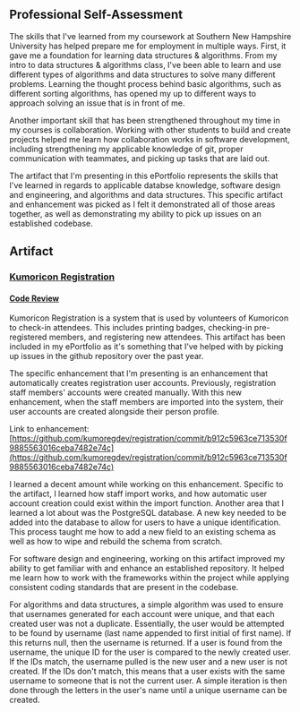 ## Professional Self-Assessment

The skills that I've learned from my coursework at Southern New Hampshire University has helped prepare me for employment in multiple ways. First, it gave me a foundation for learning data structures & algorithms. From my intro to data structures & algorithms class, I've been able to learn and use different types of algorithms and data structures to solve many different problems. Learning the thought process behind basic algorithms, such as different sorting algorithms, has opened my up to different ways to approach solving an issue that is in front of me.

Another important skill that has been strengthened throughout my time in my courses is collaboration. Working with other students to build and create projects helped me learn how collaboration works in software development, including strengthening my applicable knowledge of git, proper communication with teammates, and picking up tasks that are laid out. 

The artifact that I'm presenting in this ePortfolio represents the skills that I've learned in regards to applicable databse knowledge, software design and engineering, and algorithms and data structures. This specific artifact and enhancement was picked as I felt it demonstrated all of those areas together, as well as demonstrating my ability to pick up issues on an established codebase. 

## Artifact

### [Kumoricon Registration](https://github.com/kumoregdev/registration)

#### [Code Review](https://learn.snhu.edu/d2l/common/viewFile.d2lfile/Database/MjIyMTE4MDk/caleb_dederick_2-2_code_review.mp4?ou=692037)

Kumoricon Registration is a system that is used by volunteers of Kumoricon to check-in attendees. This includes printing badges, checking-in pre-registered members, and registering new attendees. This artifact has been included in my ePortfolio as it's something that I've helped with by picking up issues in the github repository over the past year. 

The specific enhancement that I'm presenting is an enhancement that automatically creates registration user accounts. Previously, registration staff members' accounts were created manually. With this new enhancement, when the staff members are imported into the system, their user accounts are created alongside their person profile. 

Link to enhancement: [https://github.com/kumoregdev/registration/commit/b912c5963ce713530f9885563016ceba7482e74c](https://github.com/kumoregdev/registration/commit/b912c5963ce713530f9885563016ceba7482e74c)

I learned a decent amount while working on this enhancement. Specific to the artifact, I learned how staff import works, and how automatic user account creation could exist within the import function. Another area that I learned a lot about was the PostgreSQL database. A new key needed to be added into the database to allow for users to have a unique identification. This process taught me how to add a new field to an existing schema as well as how to wipe and rebuild the schema from scratch. 

For software design and engineering, working on this artifact improved my ability to get familiar with and enhance an established repository. It helped me learn how to work with the frameworks within the project while applying consistent coding standards that are present in the codebase. 

For algorithms and data structures, a simple algorithm was used to ensure that usernames generated for each account were unique, and that each created user was not a duplicate. Essentially, the user would be attempted to be found by username (last name appended to first initial of first name). If this returns null, then the username is returned. If a user is found from the username, the unique ID for the user is compared to the newly created user. If the IDs match, the username pulled is the new user and a new user is not created. If the IDs don't match, this means that a user exists with the same username to someone that is not the current user. A simple iteration is then done through the letters in the user's name until a unique username can be created. 

